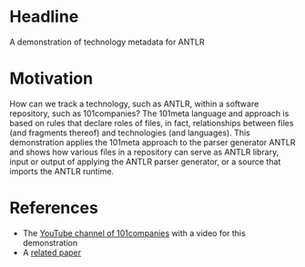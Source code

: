 # Headline 

A demonstration of technology metadata for ANTLR

# Motivation

How can we track a technology, such as ANTLR, within a software repository, such as 101companies? The 101meta language and approach is based on rules that declare roles of files, in fact, relationships between files (and fragments thereof) and technologies (and languages). This demonstration applies the 101meta approach to the parser generator ANTLR and shows how various files in a repository can serve as ANTLR library, input or output of applying the ANTLR parser generator, or a source that imports the ANTLR runtime.

# References

* The [YouTube channel of 101companies](http://www.youtube.com/channel/UCzecm5qz_9KDcxuhgbRDy-w) with a video for this demonstration
* A [related paper](http://softlang.uni-koblenz.de/101meta/)

